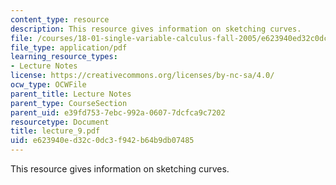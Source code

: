 ```yaml
---
content_type: resource
description: This resource gives information on sketching curves.
file: /courses/18-01-single-variable-calculus-fall-2005/e623940ed32c0dc3f942b64b9db07485_lecture_9.pdf
file_type: application/pdf
learning_resource_types:
- Lecture Notes
license: https://creativecommons.org/licenses/by-nc-sa/4.0/
ocw_type: OCWFile
parent_title: Lecture Notes
parent_type: CourseSection
parent_uid: e39fd753-7ebc-992a-0607-7dcfca9c7202
resourcetype: Document
title: lecture_9.pdf
uid: e623940e-d32c-0dc3-f942-b64b9db07485
---
```

This resource gives information on sketching curves.